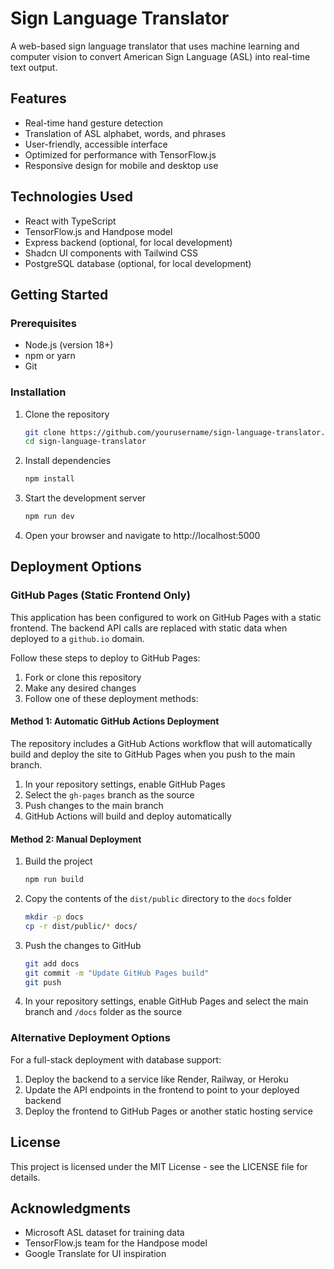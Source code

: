 # Sign Language Translator

A web-based sign language translator that uses machine learning and computer vision to convert American Sign Language (ASL) into real-time text output.

## Features

- Real-time hand gesture detection
- Translation of ASL alphabet, words, and phrases
- User-friendly, accessible interface
- Optimized for performance with TensorFlow.js
- Responsive design for mobile and desktop use

## Technologies Used

- React with TypeScript
- TensorFlow.js and Handpose model
- Express backend (optional, for local development)
- Shadcn UI components with Tailwind CSS
- PostgreSQL database (optional, for local development)

## Getting Started

### Prerequisites

- Node.js (version 18+)
- npm or yarn
- Git

### Installation

1. Clone the repository
   ```bash
   git clone https://github.com/yourusername/sign-language-translator.git
   cd sign-language-translator
   ```

2. Install dependencies
   ```bash
   npm install
   ```

3. Start the development server
   ```bash
   npm run dev
   ```

4. Open your browser and navigate to http://localhost:5000

## Deployment Options

### GitHub Pages (Static Frontend Only)

This application has been configured to work on GitHub Pages with a static frontend. The backend API calls are replaced with static data when deployed to a `github.io` domain.

Follow these steps to deploy to GitHub Pages:

1. Fork or clone this repository
2. Make any desired changes
3. Follow one of these deployment methods:

#### Method 1: Automatic GitHub Actions Deployment

The repository includes a GitHub Actions workflow that will automatically build and deploy the site to GitHub Pages when you push to the main branch.

1. In your repository settings, enable GitHub Pages
2. Select the `gh-pages` branch as the source
3. Push changes to the main branch
4. GitHub Actions will build and deploy automatically

#### Method 2: Manual Deployment

1. Build the project
   ```bash
   npm run build
   ```

2. Copy the contents of the `dist/public` directory to the `docs` folder
   ```bash
   mkdir -p docs
   cp -r dist/public/* docs/
   ```

3. Push the changes to GitHub
   ```bash
   git add docs
   git commit -m "Update GitHub Pages build"
   git push
   ```

4. In your repository settings, enable GitHub Pages and select the main branch and `/docs` folder as the source

### Alternative Deployment Options

For a full-stack deployment with database support:

1. Deploy the backend to a service like Render, Railway, or Heroku
2. Update the API endpoints in the frontend to point to your deployed backend
3. Deploy the frontend to GitHub Pages or another static hosting service

## License

This project is licensed under the MIT License - see the LICENSE file for details.

## Acknowledgments

- Microsoft ASL dataset for training data
- TensorFlow.js team for the Handpose model
- Google Translate for UI inspiration